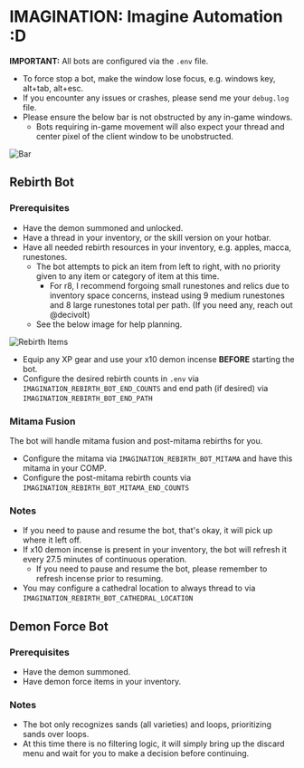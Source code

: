 # IMAGINATION: Imagine Automation :D

**IMPORTANT:** All bots are configured via the `.env` file.

- To force stop a bot, make the window lose focus, e.g. windows key, alt+tab, alt+esc.
- If you encounter any issues or crashes, please send me your `debug.log` file.
- Please ensure the below bar is not obstructed by any in-game windows.
  - Bots requiring in-game movement will also expect your thread and center pixel of the client window to be unobstructed.

![Bar](https://external-content.duckduckgo.com/iu/?u=https://drive.google.com/uc?id=1V54-CUXLqMKLJBsZ58GY04wGli3VAEeF)

## Rebirth Bot

### Prerequisites

- Have the demon summoned and unlocked.
- Have a thread in your inventory, or the skill version on your hotbar.
- Have all needed rebirth resources in your inventory, e.g. apples, macca, runestones.
  - The bot attempts to pick an item from left to right, with no priority given to any item or category of item at this time.
    - For r8, I recommend forgoing small runestones and relics due to inventory space concerns, instead using 9 medium runestones and 8 large runestones total per path. (If you need any, reach out @decivolt)
  - See the below image for help planning.

![Rebirth Items](https://external-content.duckduckgo.com/iu/?u=https://drive.google.com/uc?id=1uN3Pw0trk65qLLSzgNU8tCeVXlawB_OV)

- Equip any XP gear and use your x10 demon incense **BEFORE** starting the bot.
- Configure the desired rebirth counts in `.env` via `IMAGINATION_REBIRTH_BOT_END_COUNTS` and end path (if desired) via `IMAGINATION_REBIRTH_BOT_END_PATH`

### Mitama Fusion
The bot will handle mitama fusion and post-mitama rebirths for you.
- Configure the mitama via `IMAGINATION_REBIRTH_BOT_MITAMA` and have this mitama in your COMP.
- Configure the post-mitama rebirth counts via `IMAGINATION_REBIRTH_BOT_MITAMA_END_COUNTS`

### Notes
- If you need to pause and resume the bot, that's okay, it will pick up where it left off.
- If x10 demon incense is present in your inventory, the bot will refresh it every 27.5 minutes of continuous operation.
  - If you need to pause and resume the bot, please remember to refresh incense prior to resuming.
- You may configure a cathedral location to always thread to via `IMAGINATION_REBIRTH_BOT_CATHEDRAL_LOCATION`

## Demon Force Bot

### Prerequisites
- Have the demon summoned.
- Have demon force items in your inventory.

### Notes
- The bot only recognizes sands (all varieties) and loops, prioritizing sands over loops.
- At this time there is no filtering logic, it will simply bring up the discard menu and wait for you to make a decision before continuing.